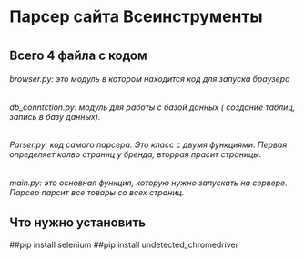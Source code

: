 # Парсер сайта Всеинструменты
#

## Всего 4 файла с кодом
###### browser.py: это модуль в котором находится код для запуска браузера
###### db_conntction.py: модуль для работы с базой данных ( создание таблиц, запись в базу данных).
###### Parser.py: код самого парсера. Это класс с двумя функциями. Первая определяет колво страниц у бренда, вторрая прасит страницы.
###### main.py: это основная функция, которую нужно запускать на сервере. Парсер парсит все товары со всех страниц.


## Что нужно установить
##pip install selenium
##pip install undetected_chromedriver
